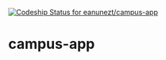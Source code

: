 [![Codeship Status for eanunezt/campus-app](https://app.codeship.com/projects/8cc14640-002a-0137-1354-7a5acd2d6342/status?branch=master)](/projects/323518)

# campus-app
